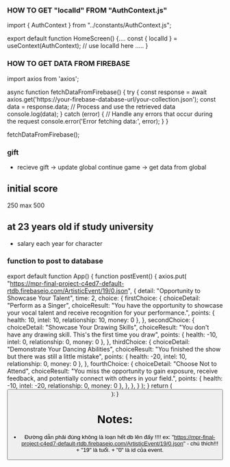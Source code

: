 ### HOW TO GET "localId" FROM  "AuthContext.js" ###
import { AuthContext } from "../constants/AuthContext.js";

export default function HomeScreen() {....
const { localId } = useContext(AuthContext);
// use localId here
.....
    }
### HOW TO GET DATA FROM FIREBASE ###
import axios from 'axios';

async function fetchDataFromFirebase() {
  try {
    const response = await axios.get('https://your-firebase-database-url/your-collection.json');
    const data = response.data;
    // Process and use the retrieved data
    console.log(data);
  } catch (error) {
    // Handle any errors that occur during the request
    console.error('Error fetching data:', error);
  }
}

fetchDataFromFirebase();

### gift ###
- recieve gift -> update global
  continue game -> get data from global

## initial score ###
250
max 500

## at 23 years old if study university ###
+ salary each year for character


### function to post to database ###
export default function App() {
  function postEvent() {
    axios.put(
      "https://mpr-final-project-c4ed7-default-rtdb.firebaseio.com/ArtisticEvent/19/0.json",
      {
        detail: "Opportunity to Showcase Your Talent",
        time: 2,
        choice: {
          firstChoice: {
            choiceDetail: "Perform as a Singer",
            choiceResult:
              "You have the opportunity to showcase your vocal talent and receive recognition for your performance.",
            points: { health: 10, intel: 10, relationship: 10, money: 0 },
          },
          secondChoice: {
            choiceDetail: "Showcase Your Drawing Skills",
            choiceResult:
              "You don't have any drawing skill. This's the first time you draw",
            points: { health: -10, intel: 0, relationship: 0, money: 0 },
          },
          thirdChoice: {
            choiceDetail: "Demonstrate Your Dancing Abilities",
            choiceResult:
              "You finished the show but there was still a little mistake",
            points: { health: -20, intel: 10, relationship: 0, money: 0 },
          },
          fourthChoice: {
            choiceDetail: "Choose Not to Attend",
            choiceResult:
              "You miss the opportunity to gain exposure, receive feedback, and potentially connect with others in your field.",
            points: { health: -10, intel: -20, relationship: 0, money: 0 },
          },
        },
      }
    );
  }
  return (
    <View style={styles.container}>
      <Button title="click me" onPress={postEvent} />
      <StatusBar style="light" backgroundColor="#FFB732" />
    </View>
  );
}


# Notes:
 - Đường dẫn phải đúng không là loạn hết db lên đấy !!!!
   ex: "https://mpr-final-project-c4ed7-default-rtdb.firebaseio.com/ArtisticEvent/19/0.json"
        - chú thích!!!
           + "19" là tuổi.
           + "0" là id của event.
